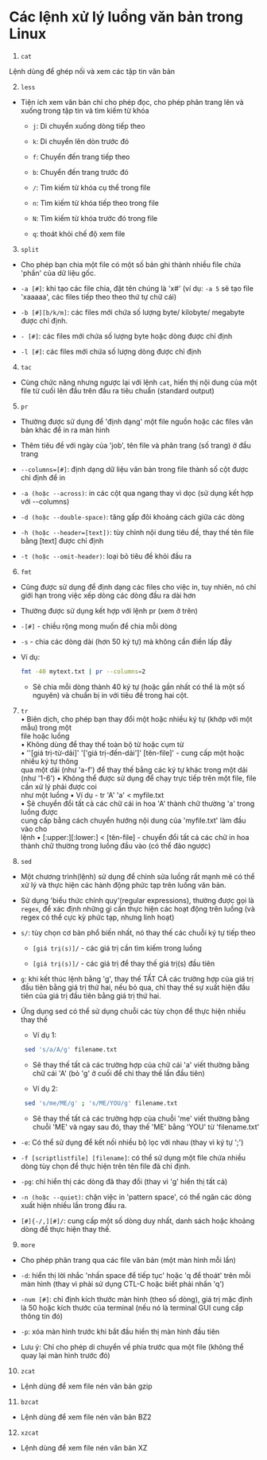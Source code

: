 # Các lệnh xử lý luồng văn bản trong Linux

1. `cat` 

Lệnh dùng để ghép nối và xem các tập tin văn bản

2. `less` 

- Tiện ích xem văn bản chỉ cho phép đọc, cho phép phân trang lên và xuống trong tập tin và tìm kiếm từ khóa

	+ `j`: Di chuyển xuống dòng tiếp theo

	+ `k`: Di chuyển lên dòn trước đó

	+ `f`: Chuyển đến trang tiếp theo

	+ `b`: Chuyển đến trang trước đó

	+ `/`: Tìm kiếm từ khóa cụ thể trong file

	+ `n`: Tìm kiếm từ khóa tiếp theo trong file

	+ `N`: Tìm kiếm từ khóa trước đó trong file
	
	+ `q`: thoát khỏi chế độ xem file

3. `split`  

- Cho phép bạn chia một file có một số bản ghi thành nhiều file chứa 'phần' của dữ liệu gốc.  
            
- `-a [#]`: khi tạo các file chia, đặt tên chúng là 'x#' (ví dụ: `-a 5` sẽ tạo file 'xaaaaa', các files tiếp theo theo thứ tự chữ cái)  

- `-b [#][b/k/m]`: các files mới chứa số lượng byte/ kilobyte/ megabyte được chỉ định.  

- `- [#]`: các files mới chứa số lượng byte hoặc dòng được chỉ định  

- `-l [#]`: các files mới chứa số lượng dòng được chỉ định

4. `tac`  

- Cùng chức năng nhưng ngược lại với lệnh `cat`, hiển thị nội dung của một file từ cuối lên đầu trên đầu ra tiêu chuẩn (standard output) 

5. `pr` 

- Thường được sử dụng để 'định dạng' một file nguồn hoặc các files văn bản khác để in ra màn hình                  

- Thêm tiêu đề với ngày của 'job', tên file và phân trang (số trang) ở đầu trang  

- `--columns=[#]`: định dạng dữ liệu văn bản trong file thành số cột được chỉ định để in                     

- `-a (hoặc --across)`: in các cột qua ngang thay vì dọc (sử dụng kết hợp với --columns)  

- `-d (hoặc --double-space)`: tăng gấp đôi khoảng cách giữa các dòng 

- `-h (hoặc --header=[text])`: tùy chỉnh nội dung tiêu đề, thay thế tên file bằng [text] được chỉ định  

- `-t (hoặc --omit-header)`: loại bỏ tiêu đề khỏi đầu ra

6. `fmt`

- Cũng được sử dụng để định dạng các files cho việc in, tuy nhiên, nó chỉ giới hạn trong việc xếp dòng các dòng đầu ra dài hơn  

- Thường được sử dụng kết hợp với lệnh pr (xem ở trên)  

- `-[#]` - chiều rộng mong muốn để chia mỗi dòng  

- `-s` - chia các dòng dài (hơn 50 ký tự) mà không cần điền lấp đầy

- Ví dụ:

	```sh
 	fmt -40 mytext.txt | pr --columns=2
	```  
	+ Sẽ chia mỗi dòng thành 40 ký tự (hoặc gần nhất có thể là một số nguyên) và chuẩn bị in với tiêu đề trong hai cột.    

7. `tr`  
              • Biên dịch, cho phép bạn thay đổi một hoặc nhiều ký tự (khớp với một mẫu) trong một  
                file hoặc luồng  
               • Không dùng để thay thế toàn bộ từ hoặc cụm từ  
               • ''[giá trị-từ-dải]' '['giá trị-đến-dải']' [tên-file]' - cung cấp một hoặc nhiều ký tự thông  
                   qua một dải (như 'a-f') để thay thế bằng các ký tự khác trong một dải (như '1-6') 
               • Không thể được sử dụng để chạy trực tiếp trên một file, file cần xử lý phải được coi  
                 như một luồng 
                    • Ví dụ - tr 'A' 'a' < myfile.txt  
                        • Sẽ chuyển đổi tất cả các chữ cái in hoa 'A' thành chữ thường 'a' trong luồng được  
                          cung cấp bằng cách chuyển hướng nội dung của 'myfile.txt' làm đầu vào cho   
                          lệnh 
                • [:upper:][:lower:] < [tên-file] - chuyển đổi tất cả các chữ in hoa thành chữ thường 
                  trong luồng đầu vào (có thể đảo ngược)

8. `sed` 

- Một chương trình(lệnh) sử dụng để chỉnh sửa luồng rất mạnh mẽ có thể xử lý và thực hiện các hành động phức tạp trên luồng văn bản.  

- Sử dụng 'biểu thức chính quy'(regular expressions), thường được gọi là `regex`, để xác định những gì cần thực hiện các hoạt động trên luồng (và regex có thể cực kỳ phức tạp, nhưng linh hoạt)

- `s/`: tùy chọn cơ bản phổ biến nhất, nó thay thế các chuỗi ký tự tiếp theo  

	+ `[giá trị(s)]/` - các giá trị cần tìm kiếm trong luồng 

	+ `[giá trị(s)]/` - các giá trị để thay thế giá trị(s) đầu tiên  

- `g`: khi kết thúc lệnh bằng 'g', thay thế TẤT CẢ các trường hợp của giá trị đầu tiên bằng giá trị thứ hai, nếu bỏ qua, chỉ thay thế sự xuất hiện đầu tiên của giá trị đầu tiên bằng giá trị thứ hai.  

- Ứng dụng sed có thể sử dụng chuỗi các tùy chọn để thực hiện nhiều thay thế  

	+ Ví dụ 1: 

	```sh
	 sed 's/a/A/g' filename.txt  
	```
	+ Sẽ thay thế tất cả các trường hợp của chữ cái 'a' viết thường bằng chữ cái 'A' (bỏ 'g' ở cuối để chỉ thay thế lần đầu tiên)  

	+ Ví dụ 2: 

	```sh
	 sed 's/me/ME/g' ; 's/ME/YOU/g' filename.txt  
	 ```
	+ Sẽ thay thế tất cả các trường hợp của chuỗi 'me' viết thường bằng chuỗi 'ME' và ngay sau đó, thay thế 'ME' bằng 'YOU' từ 'filename.txt'  
                       
- `-e`: Có thể sử dụng để kết nối nhiều bộ lọc với nhau (thay vì ký tự ';')  

- `-f [scriptlistfile] [filename]`: có thể sử dụng một file chứa nhiều dòng tùy chọn để thực hiện trên tên file đã chỉ định. 

- `-pg`: chỉ hiển thị các dòng đã thay đổi (thay vì 'g' hiển thị tất cả)  

- `-n (hoặc --quiet)`: chặn việc in 'pattern space', có thể ngăn các dòng xuất hiện nhiều lần trong đầu ra.  

- `[#]{-/,][#]/`: cung cấp một số dòng duy nhất, danh sách hoặc khoảng dòng để thực hiện thay thế.

9. `more`

- Cho phép phân trang qua các file văn bản (một màn hình mỗi lần) 

- `-d`: hiển thị lời nhắc 'nhấn space để tiếp tục' hoặc 'q để thoát' trên mỗi màn hình (thay vì phải sử dụng CTL-C hoặc biết phải nhấn 'q')  

- `-num [#]`: chỉ định kích thước màn hình (theo số dòng), giá trị mặc định là 50 hoặc kích thước của terminal (nếu nó là terminal GUI cung cấp thông tin đó)

- `-p`: xóa màn hình trước khi bắt đầu hiển thị màn hình đầu tiên

- Lưu ý: Chỉ cho phép di chuyển về phía trước qua một file (không thể quay lại màn hình trước đó)  

10. `zcat` 

- Lệnh dùng để xem file nén văn bản gzip

11. `bzcat` 

- Lệnh dùng để xem file nén văn bản BZ2

12. `xzcat` 

- Lệnh dùng để xem file nén văn bản XZ